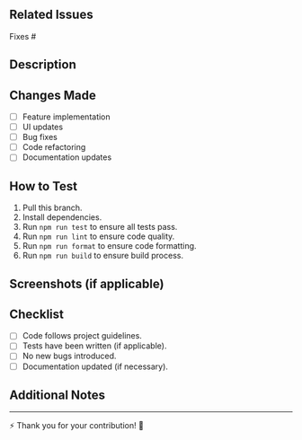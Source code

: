 ## Related Issues

<!-- Link any related issues using "Fixes #issue_number" if applicable. -->

Fixes #

## Description

<!-- Provide a brief description of the changes introduced by this PR. -->

## Changes Made

- [ ] Feature implementation
- [ ] UI updates
- [ ] Bug fixes
- [ ] Code refactoring
- [ ] Documentation updates

## How to Test

1. Pull this branch.
2. Install dependencies.
3. Run `npm run test` to ensure all tests pass.
4. Run `npm run lint` to ensure code quality.
5. Run `npm run format` to ensure code formatting.
6. Run `npm run build` to ensure build process.

## Screenshots (if applicable)

<!-- Add screenshots or GIFs to show UI changes. -->

## Checklist

- [ ] Code follows project guidelines.
- [ ] Tests have been written (if applicable).
- [ ] No new bugs introduced.
- [ ] Documentation updated (if necessary).

## Additional Notes

<!-- Add any additional context or information here. -->

---

⚡ Thank you for your contribution! 🚀
